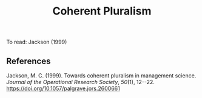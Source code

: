 ﻿---
backlinks:
- title: Distribution
  url: /memex/sense/Distribution/distribution.html
title: 'Coherent Pluralism '
---
To read: Jackson (1999)


## References

Jackson, M. C. (1999). Towards coherent pluralism in management science. *Journal of the Operational Research Society*, *50*(1), 12--22. <https://doi.org/10.1057/palgrave.jors.2600661>